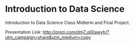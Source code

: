 # Introduction to Data Science
Introduction to Data Science Class Midterm and Final Project.

Presentation Link: http://prezi.com/dm7_ql0lawyh/?utm_campaign=share&utm_medium=copy
